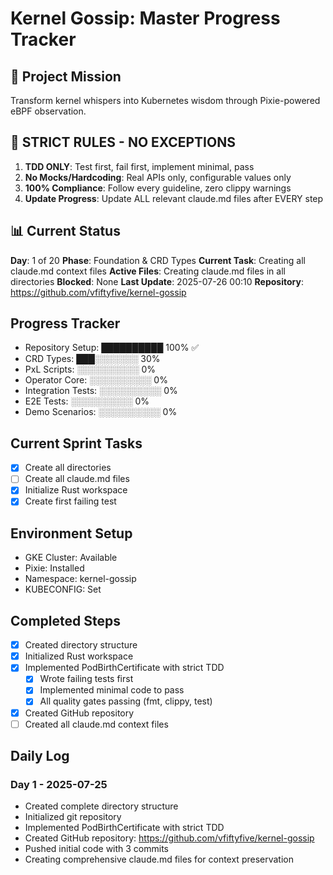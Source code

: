 # Kernel Gossip: Master Progress Tracker

## 🎯 Project Mission
Transform kernel whispers into Kubernetes wisdom through Pixie-powered eBPF observation.

## 🚨 STRICT RULES - NO EXCEPTIONS
1. **TDD ONLY**: Test first, fail first, implement minimal, pass
2. **No Mocks/Hardcoding**: Real APIs only, configurable values only
3. **100% Compliance**: Follow every guideline, zero clippy warnings
4. **Update Progress**: Update ALL relevant claude.md files after EVERY step

## 📊 Current Status
**Day**: 1 of 20
**Phase**: Foundation & CRD Types
**Current Task**: Creating all claude.md context files
**Active Files**: Creating claude.md files in all directories
**Blocked**: None
**Last Update**: 2025-07-26 00:10
**Repository**: https://github.com/vfiftyfive/kernel-gossip

## Progress Tracker
- Repository Setup: ██████████ 100% ✅
- CRD Types: ███░░░░░░░ 30%
- PxL Scripts: ░░░░░░░░░░ 0%
- Operator Core: ░░░░░░░░░░ 0%
- Integration Tests: ░░░░░░░░░░ 0%
- E2E Tests: ░░░░░░░░░░ 0%
- Demo Scenarios: ░░░░░░░░░░ 0%

## Current Sprint Tasks
- [x] Create all directories
- [ ] Create all claude.md files
- [x] Initialize Rust workspace
- [x] Create first failing test

## Environment Setup
- GKE Cluster: Available
- Pixie: Installed
- Namespace: kernel-gossip
- KUBECONFIG: Set

## Completed Steps
- [x] Created directory structure
- [x] Initialized Rust workspace
- [x] Implemented PodBirthCertificate with strict TDD
  - [x] Wrote failing tests first
  - [x] Implemented minimal code to pass
  - [x] All quality gates passing (fmt, clippy, test)
- [x] Created GitHub repository
- [ ] Created all claude.md context files

## Daily Log
### Day 1 - 2025-07-25
- Created complete directory structure
- Initialized git repository
- Implemented PodBirthCertificate with strict TDD
- Created GitHub repository: https://github.com/vfiftyfive/kernel-gossip
- Pushed initial code with 3 commits
- Creating comprehensive claude.md files for context preservation